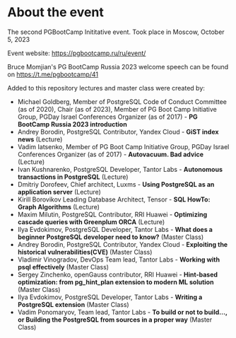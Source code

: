 # About the event
The second PGBootCamp Inititative event.
Took place in Moscow, October 5, 2023

Event website: https://pgbootcamp.ru/ru/event/

Bruce Momjian's PG BootCamp Russia 2023 welcome speech can be found on https://t.me/pgbootcamp/41

Added to this repository lectures and master class were created by:

* Michael Goldberg, Member of PostgreSQL Code of Conduct Committee (as of 2020), Chair (as of 2023), Member of PG Boot Camp Initiative Group, PGDay Israel Conferences Organizer (as of 2017) - **PG BootCamp Russia 2023 introduction**
* Andrey Borodin, PostgreSQL Contributor, Yandex Cloud - **GiST index news** (Lecture)
* Vadim Iatsenko, Member of PG Boot Camp Initiative Group, PGDay Israel Conferences Organizer (as of 2017) - **Autovacuum. Bad advice** (Lecture)
* Ivan Kushnarenko, PostgreSQL Developer, Tantor Labs - **Autonomous transactions in PostgreSQL** (Lecture)
* Dmitriy Dorofeev, Chief architect, Luxms - **Using PostgreSQL as an application server** (Lecture)
* Kirill Borovikov Leading Database Architect, Tensor - **SQL HowTo: Graph Algorithms** (Lecture)
* Maxim Milutin, PostgreSQL Contributor, RRI Huawei - **Optimizing cascade queries with Greenplum ORCA** (Lecture)
* Ilya Evdokimov, PostgreSQL Developer, Tantor Labs - **What does a beginner PostgreSQL developer need to know?** (Master Class)
* Andrey Borodin, PostgreSQL Contributor, Yandex Cloud - **Exploiting the historical vulnerabilities(CVE)** (Master Class)
* Vladimir Vinogradov, DevOps Team lead, Tantor Labs - **Working with psql effectively** (Master Class)
* Sergey Zinchenko, openGauss contributor, RRI Huawei - **Hint-based optimization: from pg_hint_plan extension to modern ML solution** (Master Class)
* Ilya Evdokimov, PostgreSQL Developer, Tantor Labs - **Writing a PostgreSQL extension** (Master Class)
* Vadim Ponomaryov, Team lead, Tantor Labs - **To build or not to build…, or Building the PostgreSQL from sources in a proper way** (Master Class)
